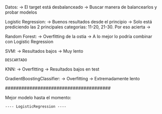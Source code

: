 Datos:
    -> El target está desbalanceado -> Buscar manera de balancearlos y probar modelos


Logistic Regression:
    -> Buenos resultados desde el principio
    -> Solo está prediciendo las 2 principales categorías: 11-20, 21-30. Por eso acierta
    -> 

Random Forest:
    -> Overfitting de la ostia
    -> A lo mejor lo podría combinar con Logistic Regression


SVM:
    -> Resultados bajos
    -> Muy lento

    DESCARTADO


KNN:
    -> Overfitting
    -> Resultados bajos en test


GradientBoostingClassifier:
    -> Overfitting
    -> Extremadamente lento


#######################################

Mejor modelo hasta el momento:

    ---- LogisticRegression ----